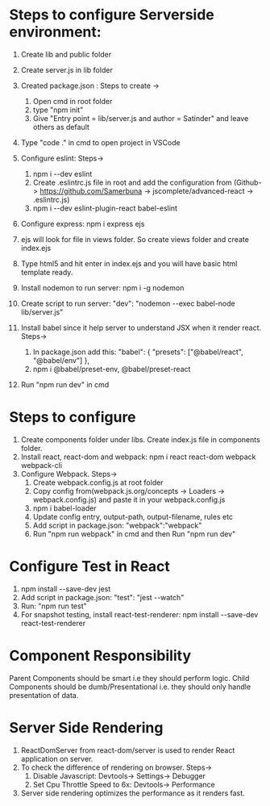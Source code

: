 # Steps to configure Serverside environment:

1.  Create lib and public folder
2.  Create server.js in lib folder
3.  Created package.json : Steps to create ->

    1.  Open cmd in root folder
    2.  type "npm init"
    3.  Give "Entry point = lib/server.js and author = Satinder" and leave others as default

4.  Type "code ." in cmd to open project in VSCode
5.  Configure eslint: Steps->
    1.  npm i --dev eslint
    2.  Create .eslintrc.js file in root and add the configuration from (Github-> https://github.com/Samerbuna -> jscomplete/advanced-react -> .eslintrc.js)
    3.  npm i --dev eslint-plugin-react babel-eslint
6.  Configure express: npm i express ejs
7.  ejs will look for file in views folder. So create views folder and create index.ejs
8.  Type html5 and hit enter in index.ejs and you will have basic html template ready.
9.  Install nodemon to run server: npm i -g nodemon
10. Create script to run server: "dev": "nodemon --exec babel-node lib/server.js"
11. Install babel since it help server to understand JSX when it render react. Steps->
    1.  In package.json add this:
        "babel": {
        "presets": ["@babel/react", "@babel/env"]
        },
    2.  npm i @babel/preset-env, @babel/preset-react
12. Run "npm run dev" in cmd

# Steps to configure

1. Create components folder under libs. Create index.js file in components folder.
2. Install react, react-dom and webpack: npm i react react-dom webpack webpack-cli
3. Configure Webpack. Steps->
   1. Create webpack.config.js at root folder
   2. Copy config from(webpack.js.org/concepts -> Loaders -> webpack.config.js) and paste it in your webpack.config.js
   3. npm i babel-loader
   4. Update config entry, output-path, output-filename, rules etc
   5. Add script in package.json: "webpack":"webpack"
   6. Run "npm run webpack" in cmd and then Run "npm run dev"

# Configure Test in React

1. npm install --save-dev jest
2. Add script in package.json: "test": "jest --watch"
3. Run: "npm run test"
4. For snapshot testing, install react-test-renderer: npm install --save-dev react-test-renderer

# Component Responsibility

Parent Components should be smart i.e they should perform logic.
Child Components should be dumb/Presentational i.e. they should only handle presentation of data.

# Server Side Rendering

1. ReactDomServer from react-dom/server is used to render React application on server.
2. To check the difference of rendering on browser. Steps->
   1. Disable Javascript: Devtools-> Settings-> Debugger
   2. Set Cpu Throttle Speed to 6x: Devtools-> Performance
3. Server side rendering optimizes the performance as it renders fast.
